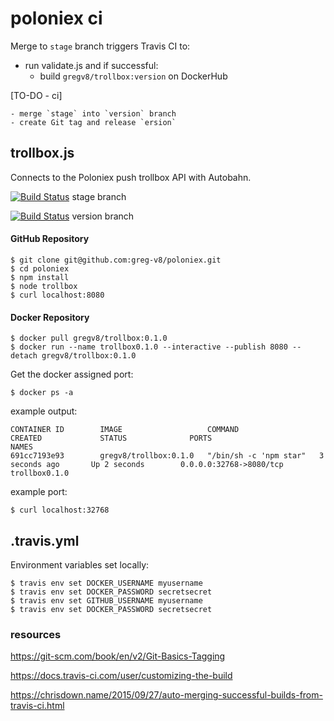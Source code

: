 # poloniex ci
Merge to `stage` branch triggers Travis CI to:
  - run validate.js and if successful:
    - build `gregv8/trollbox:version` on DockerHub

[TO-DO - ci]

    - merge `stage` into `version` branch
    - create Git tag and release `ersion`

## trollbox.js
Connects to the Poloniex push trollbox API with Autobahn.

[![Build Status](https://travis-ci.org/greg-v8/poloniex.svg?branch=stage)](https://travis-ci.org/greg-v8/poloniex) stage branch

[![Build Status](https://travis-ci.org/greg-v8/poloniex.svg?branch=version)](https://travis-ci.org/greg-v8/poloniex) version branch

#### GitHub Repository
    $ git clone git@github.com:greg-v8/poloniex.git
    $ cd poloniex
    $ npm install
    $ node trollbox
    $ curl localhost:8080

#### Docker Repository
    $ docker pull gregv8/trollbox:0.1.0
    $ docker run --name trollbox0.1.0 --interactive --publish 8080 --detach gregv8/trollbox:0.1.0

Get the docker assigned port:

    $ docker ps -a

example output:

    CONTAINER ID        IMAGE                   COMMAND                  CREATED             STATUS              PORTS                     NAMES
    691cc7193e93        gregv8/trollbox:0.1.0   "/bin/sh -c 'npm star"   3 seconds ago       Up 2 seconds        0.0.0.0:32768->8080/tcp   trollbox0.1.0

example port:

    $ curl localhost:32768

## .travis.yml
Environment variables set locally:

    $ travis env set DOCKER_USERNAME myusername
    $ travis env set DOCKER_PASSWORD secretsecret
    $ travis env set GITHUB_USERNAME myusername
    $ travis env set DOCKER_PASSWORD secretsecret

### resources
https://git-scm.com/book/en/v2/Git-Basics-Tagging

https://docs.travis-ci.com/user/customizing-the-build

https://chrisdown.name/2015/09/27/auto-merging-successful-builds-from-travis-ci.html
